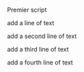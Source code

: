 Premier script

add a line of text

add a second line of text

add a third line of text

add a fourth line of text